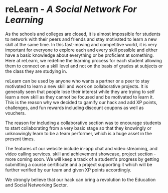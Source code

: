 # reLearn - <i>A Social Network For Learning</i>

As the schools and colleges are closed, it is almost impossible for students to network with their peers and friends and stay motivated to learn a new skill at the same time. In this fast-moving and competitive world, it is very important for everyone to explore each and every skill possible and either have a basic knowledge about everything or be proficient at something. Here at reLearn, we redefine the learning process for each student allowing them to connect on a skill level and not on the basis of grades at subjects or the class they are studying in.

reLearn can be used by anyone who wants a partner or a peer to stay motivated to learn a new skill and work on collaborative projects. It is generally seen that people lose their interest while they are trying to self learn a new skill as they cannot be focused and be motivated to learn it. This is the reason why we decided to gamify our hack and add XP points, challenges, and fun rewards including discount coupons as well as vouchers. 

The reason for including a collaborative section was to encourage students to start collaborating from a very basic stage so that they knowingly or unknowingly learn to be a team performer, which is a huge asset in the present times.

The features of our website include in-app chat and video streaming, and video calling services. skill and achievement showcase, project section - more coming soon. We will keep a track of a student's progress by getting submitting a course certificate and a project supporting it which will be further verified by our team and given XP points accordingly.

We strongly believe that our hack can bring a revolution to the Education and Social Networking Sector.
